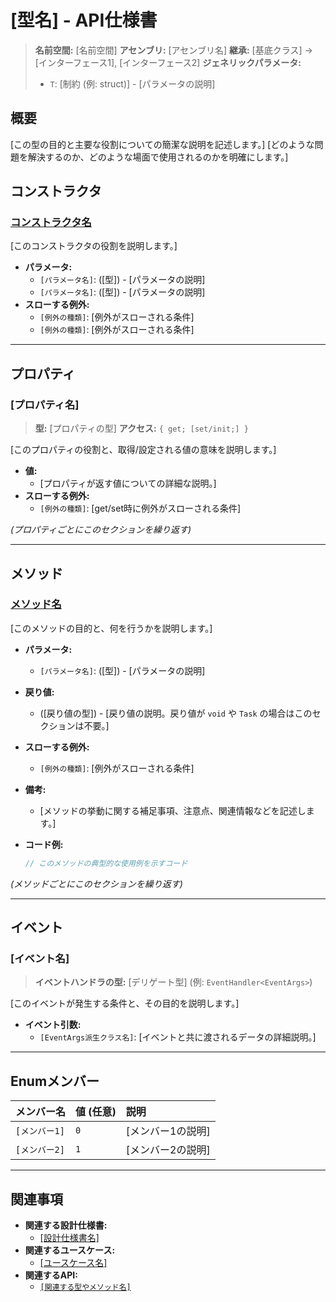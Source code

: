 # [型名] - API仕様書

<!-- 例: IBuffer<T> -->

> **名前空間:** [名前空間] **アセンブリ:** [アセンブリ名] **継承:** [基底クラス]
> -> [インターフェース1], [インターフェース2] **ジェネリックパラメータ:**
>
> - `T`: [制約 (例: struct)] - [パラメータの説明]

## 概要

[この型の目的と主要な役割についての簡潔な説明を記述します。]
[どのような問題を解決するのか、どのような場面で使用されるのかを明確にします。]

## コンストラクタ

<!-- クラスの場合に記述 -->

### [コンストラクタ名]([引数リスト])

[このコンストラクタの役割を説明します。]

- **パラメータ:**
    - `[パラメータ名]`: ([型]) - [パラメータの説明]
    - `[パラメータ名]`: ([型]) - [パラメータの説明]
- **スローする例外:**
    - `[例外の種類]`: [例外がスローされる条件]
    - `[例外の種類]`: [例外がスローされる条件]

---

## プロパティ

### [プロパティ名]

> **型:** [プロパティの型] **アクセス:** `{ get; [set/init;] }`

[このプロパティの役割と、取得/設定される値の意味を説明します。]

- **値:**
    - [プロパティが返す値についての詳細な説明。]
- **スローする例外:**
    - `[例外の種類]`: [get/set時に例外がスローされる条件]

_(プロパティごとにこのセクションを繰り返す)_

---

## メソッド

### [メソッド名]([引数リスト])

[このメソッドの目的と、何を行うかを説明します。]

- **パラメータ:**
    - `[パラメータ名]`: ([型]) - [パラメータの説明]
- **戻り値:**
    - ([戻り値の型]) - [戻り値の説明。戻り値が `void` や `Task`
      の場合はこのセクションは不要。]
- **スローする例外:**
    - `[例外の種類]`: [例外がスローされる条件]
- **備考:**
    - [メソッドの挙動に関する補足事項、注意点、関連情報などを記述します。]
- **コード例:**

    ```csharp
    // このメソッドの典型的な使用例を示すコード
    ```

_(メソッドごとにこのセクションを繰り返す)_

---

## イベント

<!-- イベントがある場合に記述 -->

### [イベント名]

> **イベントハンドラの型:** [デリゲート型] (例: `EventHandler<EventArgs>`)

[このイベントが発生する条件と、その目的を説明します。]

- **イベント引数:**
    - `[EventArgs派生クラス名]`: [イベントと共に渡されるデータの詳細説明。]

---

## Enumメンバー

<!-- enumの場合に記述 -->

| メンバー名    | 値 (任意) | 説明              |
| :------------ | :-------- | :---------------- |
| `[メンバー1]` | `0`       | [メンバー1の説明] |
| `[メンバー2]` | `1`       | [メンバー2の説明] |

---

## 関連事項

- **関連する設計仕様書:**
    - [[設計仕様書名]](../../03.詳細仕様書/...)
- **関連するユースケース:**
    - [[ユースケース名]](../../05.ユースケース/...)
- **関連するAPI:**
    - [`[関連する型やメソッド名]`](./...)

